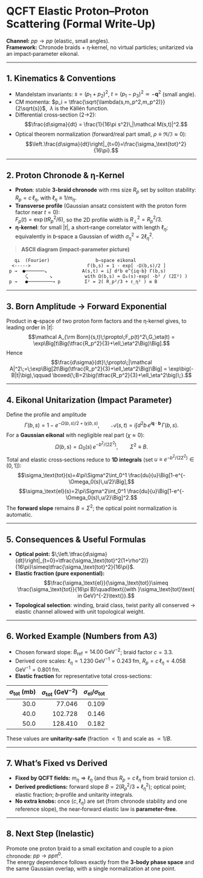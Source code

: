 # QCFT Elastic Proton–Proton Scattering (Formal Write‑Up)
**Channel:** $p p \to p p$ (elastic, small angles).  
**Framework:** Chronode braids + η‑kernel, no virtual particles; unitarized via an impact‑parameter eikonal.

---
## 1. Kinematics & Conventions
- Mandelstam invariants: $s=(p_1+p_2)^2$, $t=(p_1-p_3)^2\simeq-\mathbf q^2$ (small angle).
- CM momenta: $p_i = \tfrac{\sqrt{\lambda(s,m_p^2,m_p^2)}}{2\sqrt{s}}$, $\;\lambda$ is the Källén function.
- Differential cross‑section (2→2):  
$$\frac{d\sigma}{dt} = \frac{1}{16\pi s^2}\,|\mathcal M(s,t)|^2.$$
- Optical theorem normalization (forward/real part small, $\rho\equiv \Re/\Im\approx 0$):  
$$\left.\frac{d\sigma}{dt}\right|_{t=0}=\frac{\sigma_\text{tot}^2}{16\pi}.$$

---
## 2. Proton Chronode & η‑Kernel
- **Proton**: stable **3‑braid chronode** with rms size $R_p$ set by soliton stability: $R_p=c\,\ell_\eta$, with $\ell_\eta\equiv 1/m_\eta$.
- **Transverse profile** (Gaussian ansatz consistent with the proton form factor near $t=0$):  
$F_p(t)=\exp(t R_p^2/6)$, so the 2D profile width is $R_\perp^2=R_p^2/3$.
- **η‑kernel**: for small $|t|$, a short‑range correlator with length $\ell_\eta$; equivalently in $b$‑space a Gaussian of width $\sigma_\eta^2=2\ell_\eta^2$.

> **ASCII diagram (impact‑parameter picture)**
```
   q⊥  (Fourier)                 b–space eikonal
  <----->                     Γ(b,s) = 1 - exp[ -Ω(b,s)/2 ]
 p →  ●───────↘             A(s,t) = i∫ d²b e^{iq·b} Γ(b,s)
       ⤹        ↘            with Ω(b,s) ≃ Ω₀(s)·exp( -b² / (2Σ²) )
 p →   ●─────────→ p         Σ² = 2( R_p²/3 + ℓ_η² ) ≡ B
```

---
## 3. Born Amplitude → Forward Exponential
Product in $\mathbf q$–space of two proton form factors and the η‑kernel gives, to leading order in $|t|$:
$$\mathcal A_{\rm Born}(s,t)\;\propto\;F_p(t)^2\,G_\eta(t)
= \exp\Big[t\Big(\tfrac{R_p^2}{3}+\ell_\eta^2\Big)\Big].$$
Hence
$$\frac{d\sigma}{dt}\;\propto\;|\mathcal A|^2\;=\;\exp\Big[2t\Big(\tfrac{R_p^2}{3}+\ell_\eta^2\Big)\Big]
= \exp\big(-B|t|\big),\qquad \boxed{\;B=2\big(\tfrac{R_p^2}{3}+\ell_\eta^2\big)\;}.$$

---
## 4. Eikonal Unitarization (Impact Parameter)
Define the profile and amplitude
$$\Gamma(b,s)=1-e^{-\Omega(b,s)/2+i\chi(b,s)},\qquad \mathcal A(s,t)=i\int d^2b\,e^{i\mathbf q\cdot\mathbf b}\,\Gamma(b,s).$$
For a **Gaussian eikonal** with negligible real part ($\chi\approx 0$):
$$\Omega(b,s)=\Omega_0(s)\,e^{-b^2/(2\Sigma^2)},\qquad \Sigma^2\equiv B.$$
Total and elastic cross‑sections reduce to **1D integrals** (set $u\equiv e^{-b^2/(2\Sigma^2)}\in(0,1]$):
$$\sigma_\text{tot}(s)=4\pi\Sigma^2\int_0^1 \frac{du}{u}\Big[1-e^{-\Omega_0(s)\,u/2}\Big],$$
$$\sigma_\text{el}(s)=2\pi\Sigma^2\int_0^1 \frac{du}{u}\Big[1-e^{-\Omega_0(s)\,u/2}\Big]^2.$$
The **forward slope** remains $B=\Sigma^2$; the optical point normalization is automatic.

---
## 5. Consequences & Useful Formulas
- **Optical point:** $\;\left.\tfrac{d\sigma}{dt}\right|_{t=0}=\tfrac{\sigma_\text{tot}^2(1+\rho^2)}{16\pi}\simeq\tfrac{\sigma_\text{tot}^2}{16\pi}$.
- **Elastic fraction (pure exponential):**  
$$\frac{\sigma_\text{el}}{\sigma_\text{tot}}\simeq \frac{\sigma_\text{tot}}{16\pi B}\quad\text{(with }\sigma_\text{tot}\text{ in GeV}^{-2}\text{)}.$$
- **Topological selection**: winding, braid class, twist parity all conserved → elastic channel allowed with unit topological weight.

---
## 6. Worked Example (Numbers from A3)
- Chosen forward slope: $B_\text{ref}=14.00\;\mathrm{GeV}^{-2}$; braid factor $c=3.3$.
- Derived core scales: $\ell_\eta = 1.230\;\mathrm{GeV}^{-1} = 0.243\;\mathrm{fm}$,  $R_p=c\,\ell_\eta = 4.058\;\mathrm{GeV}^{-1} = 0.801\;\mathrm{fm}$.
- **Elastic fraction** for representative total cross‑sections:

| $\sigma_\text{tot}$ (mb) | $\sigma_\text{tot}$ (GeV$^{-2}$) | $\sigma_\text{el}/\sigma_\text{tot}$ |
|---:|---:|---:|
|  30.0 |  77.046 |  0.109 |
|  40.0 | 102.728 |  0.146 |
|  50.0 | 128.410 |  0.182 |

These values are **unitarity‑safe** (fraction $<1$) and scale as $\propto 1/B$.

---
## 7. What’s Fixed vs Derived
- **Fixed by QCFT fields:** $m_\eta \Rightarrow \ell_\eta$ (and thus $R_p=c\,\ell_\eta$ from braid torsion $c$).
- **Derived predictions:** forward slope $B=2(R_p^2/3+\ell_\eta^2)$; optical point; elastic fraction; $b$‑profile and unitarity integrals.
- **No extra knobs:** once $(c,\,\ell_\eta)$ are set (from chronode stability and one reference slope), the near‑forward elastic law is **parameter‑free**.

---
## 8. Next Step (Inelastic)
Promote one proton braid to a small excitation and couple to a pion chronode: $pp\to pp\pi^0$.  
The energy dependence follows exactly from the **3‑body phase space** and the same Gaussian overlap, with a single normalization at one point.
